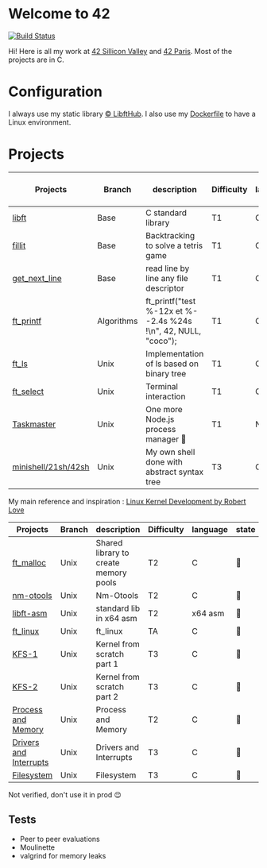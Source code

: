 
# Welcome to 42

[![Build Status](https://travis-ci.com/hugohow/42-work.svg?token=Jw7jEUexNDDegHg3WW9m&branch=master)](https://travis-ci.com/hugohow/42-work)

Hi! Here is all my work at [42 Sillicon Valley](https://www.42.us.org/) and [42 Paris](https://www.42.fr/). Most of the projects are in C.
# Configuration
I always use my static library [© LibftHub](/libfthub).
I also use my [Dockerfile](/docker_config/Dockerfile) to have a Linux environment.

# Projects

| Projects | Branch | description | Difficulty | language | mark / 100 |
|--|--|--|--|--|--|
| [libft](/projects/libft) | Base | C standard library | T1 |C | 125 |
| [fillit](/projects/fillit) | Base |Backtracking to solve a tetris game | T1 | C |:100: |
| [get_next_line](/projects/get_next_line) | Base | read line by line any file descriptor | T1 | C | 125 |
| [ft_printf](/projects/ft_printf) | Algorithms | ft_printf("test %-12x et %--2.4s %24s !\n", 42, NULL, "coco"); | T1 | C |:100: |
| [ft_ls](/projects/ft_ls) | Unix | Implementation of ls based on binary tree | T1 | C |:100: |
| [ft_select](/projects/ft_select) | Unix | Terminal interaction | T1 | C |:100: |
| [Taskmaster](/projects/taskmaster) | Unix | One more Node.js process manager 🔖 | T1 | Node js |:100: |
| [minishell/21sh/42sh](/projects/minishell_21sh_42sh) | Unix |  My own shell done with abstract syntax tree |  T3 | C |:100: |

My main reference and inspiration : [Linux Kernel Development by Robert Love](https://www.amazon.fr/Linux-Kernel-Development-Robert-Love/dp/0672329468)

| Projects | Branch |  description | Difficulty | language | state |
|--|--|--|--|--|--|
| [ft_malloc](/projects/ft_malloc) | Unix | Shared library to create memory pools | T2 | C |:construction_worker: |
| [nm-otools](/projects/nm-tools) | Unix | Nm-Otools | T2 | C |:construction_worker: |
| [libft-asm](/projects/libft-asm) | Unix | standard lib in x64 asm | T2 | x64 asm |:construction_worker: |
| [ft_linux](/projects/ft_linux) | Unix | ft_linux | TA | C |:construction_worker: |
| [KFS-1](/projects/little-penguin-1) | Unix | Kernel from scratch part 1 | T3 | C |:construction_worker: |
| [KFS-2](/projects/little-penguin-1) | Unix | Kernel from scratch part 2 | T3 | C |:construction_worker: |
| [Process and Memory](/projects/libft-asm) | Unix | Process and Memory | T2 | C |:construction_worker: |
| [Drivers and Interrupts](/projects/libft-asm) | Unix | Drivers and Interrupts | T3 | C |:construction_worker: |
| [Filesystem](/projects/Filesystem) | Unix | Filesystem | T3 | C |:construction_worker: |

Not verified, don't use it in prod :relieved:

## Tests
- Peer to peer evaluations
- Moulinette
- valgrind for memory leaks


